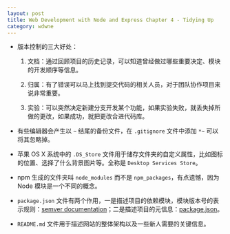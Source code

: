 ```yaml
---
layout: post
title: Web Development with Node and Express Chapter 4 - Tidying Up
category: wdwne
---
```


* 版本控制的三大好处：

  1. 文档：通过回顾项目的历史记录，可以知道曾经做过哪些重要决定、模块的开发顺序等信息。

  2. 归属：有了错误可以马上找到提交代码的相关人员，对于团队协作项目来说非常重要。

  3. 实验：可以突然决定新建分支开发某个功能，如果实验失败，就丢失掉所做的更改，如果成功，就把更改合进代码库。

* 有些编辑器会产生以 `~` 结尾的备份文件，在 `.gitignore` 文件中添加 `*~` 可以将其忽略掉。

* 苹果 OS X 系统中的 `.DS_Store` 文件用于储存文件夹的自定义属性，比如图标的位置、选择了什么背景图片等。全称是 `Desktop Services Store`。

* npm 生成的文件夹叫 `node_modules` 而不是 `npm_packages`，有点遗憾，因为 Node 模块是一个不同的概念。

* `package.json` 文件有两个作用，一是描述项目的依赖模块，模块版本号的表示规则：[semver documentation](https://docs.npmjs.com/misc/semver)；二是描述项目的元信息：[package.json](https://docs.npmjs.com/files/package.json)。

* `README.md` 文件用于描述网站的整体架构以及一些新人需要的关键信息。
